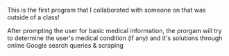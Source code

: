 This is the first program that I collaborated with someone on that was outside of a class! 

After prompting the user for basic medical information, the prorgam will try to determine the user's medical condition (if any) and it's solutions through online Google search queries & scraping
